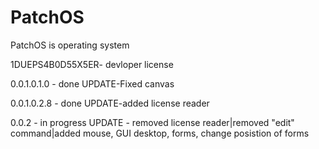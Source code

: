 # PatchOS
 PatchOS is operating system
 
 1DUEPS4B0D55X5ER- devloper license

0.0.1.0.1.0 - done
UPDATE-Fixed canvas
  
0.0.1.0.2.8 - done
UPDATE-added license reader
  
0.0.2 - in progress
UPDATE - removed license reader|removed "edit" command|added mouse, GUI desktop, forms, change posistion of forms
